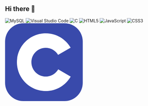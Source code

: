 ## Hi there 👋
![MySQL](https://img.shields.io/badge/mysql-4479A1.svg?style=for-the-badge&logo=mysql&logoColor=white)
![Visual Studio Code](https://img.shields.io/badge/Visual%20Studio%20Code-0078d7.svg?style=for-the-badge&logo=visual-studio-code&logoColor=white)
![C](https://img.shields.io/badge/c-%2300599C.svg?style=for-the-badge&logo=c&logoColor=white)
![HTML5](https://img.shields.io/badge/html5-%23E34F26.svg?style=for-the-badge&logo=html5&logoColor=white)
![JavaScript](https://img.shields.io/badge/javascript-%23323330.svg?style=for-the-badge&logo=javascript&logoColor=%23F7DF1E)
![CSS3](https://img.shields.io/badge/css3-%231572B6.svg?style=for-the-badge&logo=css3&logoColor=white)
<svg width="256" height="256" viewBox="0 0 256 256" fill="none" xmlns="http://www.w3.org/2000/svg">
<rect width="256" height="256" rx="60" fill="#394AAB"/>
<path d="M134.001 33C169.144 33 199.828 52.0863 216.262 80.4561L216.102 80.183L174.753 103.991C166.607 90.1977 151.672 80.8892 134.54 80.6975L134.001 80.6945C107.875 80.6945 86.6945 101.874 86.6945 127.999C86.6945 136.543 88.9723 144.552 92.9335 151.469C101.088 165.704 116.416 175.306 134.001 175.306C151.693 175.306 167.109 165.582 175.222 151.195L175.025 151.54L216.311 175.458C200.057 203.588 169.794 222.615 135.059 222.994L134.001 223C98.746 223 67.9753 203.796 51.582 175.276C43.5791 161.353 39 145.212 39 127.999C39 75.5334 81.5323 33 134.001 33Z" fill="white"/>
</svg>
